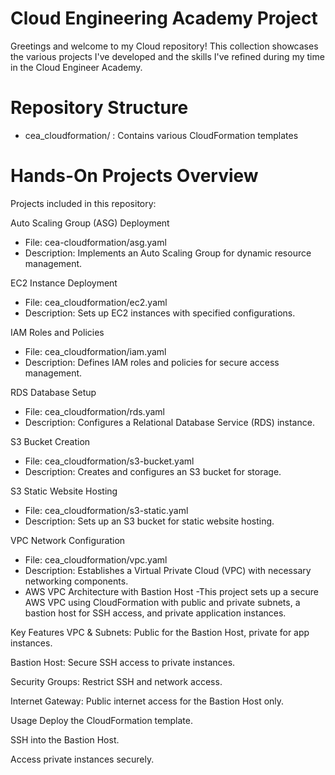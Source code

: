 # Cloud Engineering Academy Project

Greetings and welcome to my Cloud repository! This collection showcases the various projects I've developed and the skills I've refined during my time in the Cloud Engineer Academy.

# Repository Structure 
* cea_cloudformation/ : Contains various CloudFormation templates

# Hands-On Projects Overview
Projects included in this repository:

Auto Scaling Group (ASG) Deployment
  - File: cea-cloudformation/asg.yaml
  - Description: Implements an Auto Scaling Group for dynamic resource management.

EC2 Instance Deployment
- File: cea_cloudformation/ec2.yaml
- Description: Sets up EC2 instances with specified configurations.

IAM Roles and Policies
- File: cea_cloudformation/iam.yaml
- Description: Defines IAM roles and policies for secure access management.

RDS Database Setup
- File: cea_cloudformation/rds.yaml
- Description: Configures a Relational Database Service (RDS) instance.

S3 Bucket Creation
- File: cea_cloudformation/s3-bucket.yaml
- Description: Creates and configures an S3 bucket for storage.

S3 Static Website Hosting
- File: cea_cloudformation/s3-static.yaml
- Description: Sets up an S3 bucket for static website hosting.

VPC Network Configuration
- File: cea_cloudformation/vpc.yaml
- Description: Establishes a Virtual Private Cloud (VPC) with necessary networking components.
- AWS VPC Architecture with Bastion Host
   -This project sets up a secure AWS VPC using CloudFormation with public and private subnets, a bastion host for SSH access, and private application instances.

Key Features
VPC & Subnets: Public for the Bastion Host, private for app instances.

Bastion Host: Secure SSH access to private instances.

Security Groups: Restrict SSH and network access.

Internet Gateway: Public internet access for the Bastion Host only.

Usage
Deploy the CloudFormation template.

SSH into the Bastion Host.

Access private instances securely.
